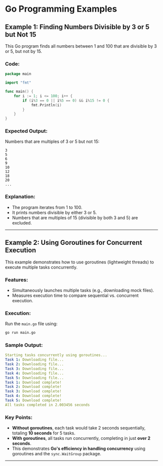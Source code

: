 # Go Programming Examples

## Example 1: Finding Numbers Divisible by 3 or 5 but Not 15

This Go program finds all numbers between 1 and 100 that are divisible by 3 or 5, but not by 15.

### Code:
```go
package main

import "fmt"

func main() {
    for i := 1; i <= 100; i++ {
        if (i%3 == 0 || i%5 == 0) && i%15 != 0 {
            fmt.Println(i)
        }
    }
}
```

### Expected Output:
Numbers that are multiples of 3 or 5 but not 15:
```
3
5
6
9
10
12
18
20
...
```

### Explanation:
- The program iterates from 1 to 100.
- It prints numbers divisible by either 3 or 5.
- Numbers that are multiples of 15 (divisible by both 3 and 5) are excluded.

---

## Example 2: Using Goroutines for Concurrent Execution

This example demonstrates how to use goroutines (lightweight threads) to execute multiple tasks concurrently.

### Features:
- Simultaneously launches multiple tasks (e.g., downloading mock files).
- Measures execution time to compare sequential vs. concurrent execution.

### Execution:
Run the `main.go` file using:
```bash
go run main.go
```

### Sample Output:
```yaml
Starting tasks concurrently using goroutines...
Task 1: Downloading file...
Task 2: Downloading file...
Task 3: Downloading file...
Task 4: Downloading file...
Task 5: Downloading file...
Task 1: Download complete!
Task 2: Download complete!
Task 3: Download complete!
Task 4: Download complete!
Task 5: Download complete!
All tasks completed in 2.003456 seconds
```

### Key Points:
- **Without goroutines**, each task would take 2 seconds sequentially, totaling **10 seconds** for 5 tasks.
- **With goroutines**, all tasks run concurrently, completing in just **over 2 seconds**.
- This demonstrates **Go's efficiency in handling concurrency** using goroutines and the `sync.WaitGroup` package.

---

